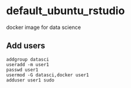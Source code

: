 # default_ubuntu_rstudio
docker image for data science

## Add users

```
addgroup datasci
useradd -m user1
passwd user1
usermod -G datasci,docker user1
adduser user1 sudo
```
